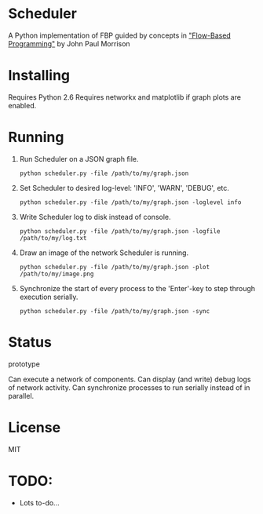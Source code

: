 Scheduler
======
A Python implementation of FBP guided by concepts in 
["Flow-Based Programming"](http://www.jpaulmorrison.com/fbp/1stedchaps.html) by John Paul Morrison

Installing
======
Requires Python 2.6
Requires networkx and matplotlib if graph plots are enabled.

Running
======
1. Run Scheduler on a JSON graph file.
   ```
   python scheduler.py -file /path/to/my/graph.json
   ```
2. Set Scheduler to desired log-level: 'INFO', 'WARN', 'DEBUG', etc.
   ```
   python scheduler.py -file /path/to/my/graph.json -loglevel info
   ```
3. Write Scheduler log to disk instead of console.
   ```
   python scheduler.py -file /path/to/my/graph.json -logfile /path/to/my/log.txt
   ```
4. Draw an image of the network Scheduler is running.
   ```
   python scheduler.py -file /path/to/my/graph.json -plot /path/to/my/image.png
   ```
5. Synchronize the start of every process to the 'Enter'-key to step through execution serially.
   ```
   python scheduler.py -file /path/to/my/graph.json -sync
   ```

Status
=======
prototype

Can execute a network of components.
Can display (and write) debug logs of network activity.
Can synchronize processes to run serially instead of in parallel. 

License
=======
MIT


TODO:
======
* Lots to-do...
